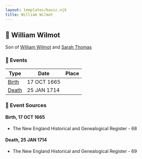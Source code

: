 ```yaml
---
layout: templates/basic.njk
title: William Wilmot
---
```

## 🔵 William Wilmot

Son of [William Wilmot](/people/4/47205976) and [Sarah Thomas](/people/2/28506175)

### 📆 Events

Type | Date | Place
------ | ------ | ------
[Birth](#event-f9fc343a-e88d-492d-b28b-706293dbcc9c) | 17 OCT 1665 |
[Death](#event-3334d26e-e390-4b47-9341-1c2da7c2d16e) | 25 JAN 1714 |

### 📰 Event Sources

#### <a id="event-f9fc343a-e88d-492d-b28b-706293dbcc9c"></a> Birth, 17 OCT 1665
* The New England Historical and Genealogical Register  - 68

#### <a id="event-3334d26e-e390-4b47-9341-1c2da7c2d16e"></a> Death, 25 JAN 1714
* The New England Historical and Genealogical Register  - 69